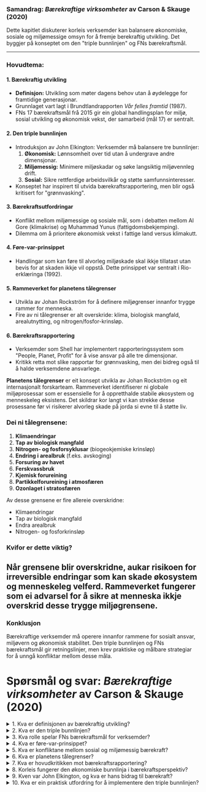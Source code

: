 ### Samandrag: *Bærekraftige virksomheter* av Carson & Skauge (2020)

Dette kapitlet diskuterer korleis verksemder kan balansere økonomiske, sosiale og miljømessige omsyn for å fremje berekraftig utvikling. Det byggjer på konseptet om den "triple bunnlinjen" og FNs bærekraftsmål.

---

### Hovudtema:

#### 1. **Bærekraftig utvikling**
- **Definisjon:** Utvikling som møter dagens behov utan å øydelegge for framtidige generasjonar.
- Grunnlaget vart lagt i Brundtlandrapporten *Vår felles framtid* (1987).
- FNs 17 bærekraftsmål frå 2015 gir ein global handlingsplan for miljø, sosial utvikling og økonomisk vekst, der samarbeid (mål 17) er sentralt.

#### 2. **Den triple bunnlinjen**
- Introduksjon av John Elkington: Verksemder må balansere tre bunnlinjer:
  1. **Økonomisk:** Lønnsomheit over tid utan å undergrave andre dimensjonar.
  2. **Miljømessig:** Minimere miljøskadar og søke langsiktig miljøvennleg drift.
  3. **Sosial:** Sikre rettferdige arbeidsvilkår og støtte samfunnsinteresser.
- Konseptet har inspirert til utvida bærekraftsrapportering, men blir også kritisert for "grønnvasking".

#### 3. **Bærekraftsutfordringar**
- Konflikt mellom miljømessige og sosiale mål, som i debatten mellom Al Gore (klimakrise) og Muhammad Yunus (fattigdomsbekjemping).
- Dilemma om å prioritere økonomisk vekst i fattige land versus klimakutt.

#### 4. **Føre-var-prinsippet**
- Handlingar som kan føre til alvorleg miljøskade skal ikkje tillatast utan bevis for at skaden ikkje vil oppstå. Dette prinsippet var sentralt i Rio-erklæringa (1992).

#### 5. **Rammeverket for planetens tålegrenser**
- Utvikla av Johan Rockström for å definere miljøgrenser innanfor trygge rammer for menneska.
- Fire av ni tålegrenser er alt overskride: klima, biologisk mangfald, arealutnytting, og nitrogen/fosfor-krinsløp.

#### 6. **Bærekraftsrapportering**
- Verksemder som Shell har implementert rapporteringssystem som "People, Planet, Profit" for å vise ansvar på alle tre dimensjonar.
- Kritikk retta mot slike rapportar for grønnvasking, men dei bidreg også til å halde verksemdene ansvarlege.

**Planetens tålegrenser** er eit konsept utvikla av Johan Rockström og eit internasjonalt forskarteam. Rammeverket identifiserer ni globale miljøprosessar som er essensielle for å oppretthalde stabile økosystem og menneskeleg eksistens. Det skildrar kor langt vi kan strekke desse prosessane før vi risikerer alvorleg skade på jorda si evne til å støtte liv.

### Dei ni tålegrensene:
1. **Klimaendringar**  
2. **Tap av biologisk mangfald**  
3. **Nitrogen- og fosforsyklusar** (biogeokjemiske krinsløp)  
4. **Endring i arealbruk** (f.eks. avskoging)  
5. **Forsuring av havet**  
6. **Ferskvassbruk**  
7. **Kjemisk forureining**  
8. **Partikkelforureining i atmosfæren**  
9. **Ozonlaget i stratosfæren**  

Av desse grensene er fire allereie overskridne:  
- Klimaendringar  
- Tap av biologisk mangfald  
- Endra arealbruk  
- Nitrogen- og fosforkrinsløp  

### Kvifor er dette viktig?
Når grensene blir overskridne, aukar risikoen for irreversible endringar som kan skade økosystem og menneskeleg velferd. Rammeverket fungerer som ei advarsel for å sikre at menneska ikkje overskrid desse trygge miljøgrensene.
---

### Konklusjon
Bærekraftige verksemder må operere innanfor rammene for sosialt ansvar, miljøvern og økonomisk stabilitet. Den triple bunnlinjen og FNs bærekraftsmål gir retningslinjer, men krev praktiske og målbare strategiar for å unngå konfliktar mellom desse måla.

# Spørsmål og svar: *Bærekraftige virksomheter* av Carson & Skauge (2020)

<details>
<summary>1. Kva er definisjonen av bærekraftig utvikling?</summary>
Bærekraftig utvikling er definert som ei utvikling som møter dagens behov utan å øydelegge framtidige generasjonars evne til å møte sine behov. Definisjonen kjem frå Brundtlandrapporten *Vår felles framtid* (1987).
</details>

<details>
<summary>2. Kva er den triple bunnlinjen?</summary>
Den triple bunnlinjen er eit konsept som balanserer tre aspekt ved ei verksemd:
1. **Økonomisk bunnlinje:** Økonomisk lønnsomheit over tid.
2. **Miljømessig bunnlinje:** Minimering av miljøskade og støtte til berekraftige praksisar.
3. **Sosial bunnlinje:** Rettferdige arbeidsvilkår og samfunnsansvar.
</details>

<details>
<summary>3. Kva rolle spelar FNs bærekraftsmål for verksemder?</summary>
FNs bærekraftsmål gir eit rammeverk for verksemder til å balansere økonomiske, sosiale og miljømessige hensyn. Mange bedrifter brukar måla som ein strategisk rettesnor for sine aktivitetar.
</details>

<details>
<summary>4. Kva er føre-var-prinsippet?</summary>
Føre-var-prinsippet seier at dersom ein handling eller politikk kan forårsake alvorleg eller uopprettelig miljøskade, bør bevisbyrden liggje på dei som ønskjer å gjennomføre handlinga for å vise at den ikkje vil føre til skade.
</details>

<details>
<summary>5. Kva er konfliktane mellom sosial og miljømessig bærekraft?</summary>
Sosial utvikling, som fattigdomsbekjemping, kan krevje økonomisk vekst, medan miljømessig bærekraft ofte krev reduksjon i vekst for å kutte klimautslepp. Dette skapar dilemma, spesielt i utviklingsland.
</details>

<details>
<summary>6. Kva er planetens tålegrenser?</summary>
Planetens tålegrenser er eit rammeverk som identifiserer ni globale prosessar som definerer trygge miljøgrenser for menneska. Fire av desse grensene (klima, biologisk mangfald, arealbruk og nitrogen/fosfor) er allereie overskridne.
</details>

<details>
<summary>7. Kva er hovudkritikken mot bærekraftsrapportering?</summary>
Hovudkritikken er at verksemder brukar rapportering for "grønnvasking", der dei overdriv sitt engasjement for bærekraft for å forbetre sitt offentlege omdømme utan å implementere reelle tiltak.
</details>

<details>
<summary>8. Korleis fungerer den økonomiske bunnlinja i bærekraftsperspektiv?</summary>
Den økonomiske bunnlinja handlar ikkje berre om profitt for verksemda, men også om å bidra til sosiale og miljømessige verdiar. Økonomisk bærekraft må vere ein del av det større bildet.
</details>

<details>
<summary>9. Kven var John Elkington, og kva er hans bidrag til bærekraft?</summary>
John Elkington er ein britisk forskar som lanserte konseptet om den triple bunnlinjen. Han oppfordra verksemder til å ta ansvar for økonomiske, sosiale og miljømessige aspekt ved drifta.
</details>

<details>
<summary>10. Kva er ein praktisk utfordring for å implementere den triple bunnlinjen?</summary>
Ein praktisk utfordring er å balansere mål som kan stå i konflikt, som til dømes å fremje økonomisk vekst i fattige regionar utan å skade miljøet eller skape sosiale problem som låge lønningar eller dårlege arbeidsvilkår.
</details>
